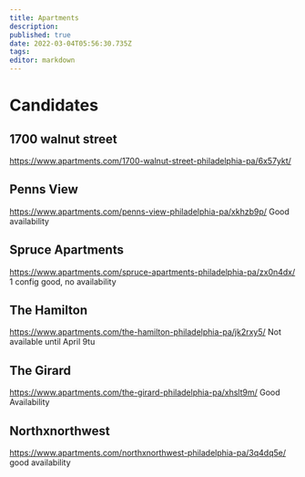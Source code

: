 ```yaml
---
title: Apartments
description: 
published: true
date: 2022-03-04T05:56:30.735Z
tags: 
editor: markdown
---
```


# Candidates	

## 1700 walnut street	
https://www.apartments.com/1700-walnut-street-philadelphia-pa/6x57ykt/

## Penns View
https://www.apartments.com/penns-view-philadelphia-pa/xkhzb9p/
Good availability

## Spruce Apartments
https://www.apartments.com/spruce-apartments-philadelphia-pa/zx0n4dx/
1 config good, no availability







## The Hamilton
https://www.apartments.com/the-hamilton-philadelphia-pa/jk2rxy5/
Not available until April 9tu

## The Girard
https://www.apartments.com/the-girard-philadelphia-pa/xhslt9m/
Good Availability

## Northxnorthwest
https://www.apartments.com/northxnorthwest-philadelphia-pa/3q4dq5e/
good availability

